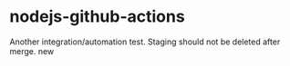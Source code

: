 # nodejs-github-actions

Another integration/automation test. Staging should not be deleted after merge.
new
